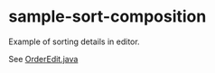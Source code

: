 # sample-sort-composition

Example of sorting details in editor.

See [OrderEdit.java](https://github.com/knstvk/cuba-sample-sort-composition/blob/master/modules/gui/src/com/company/sales/gui/order/OrderEdit.java)